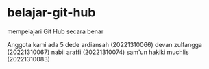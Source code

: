 # belajar-git-hub
mempelajari Git Hub secara benar  

Anggota kami ada 5 
dede ardiansah (20221310066)
devan zulfangga (20221310067)
nabil araffi (20221310074)
sam'un hakiki muchlis (20221310083)
